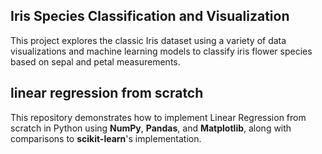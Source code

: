 ## Iris Species Classification and Visualization
This project explores the classic Iris dataset using a variety of data visualizations and machine learning models to classify iris flower species based on sepal and petal measurements.

## linear regression from scratch
This repository demonstrates how to implement Linear Regression from scratch in Python using **NumPy**, **Pandas**, and **Matplotlib**, along with comparisons to **scikit-learn**'s implementation.